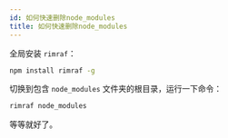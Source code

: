 ```yaml
---
id: 如何快速删除node_modules
title: 如何快速删除node_modules
---
```


全局安装 `rimraf`：

```bash
npm install rimraf -g
```

切换到包含 `node_modules` 文件夹的根目录，运行一下命令：

```bash
rimraf node_modules
```

等等就好了。
